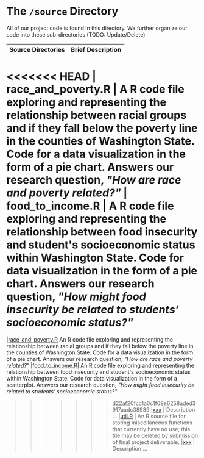 # The `/source` Directory

All of our project code is found in this directory.  We further organize our code into
these sub-directories (TODO: Update/Delete)

|Source Directories | Brief Description|
|---------------| -----------------|
<<<<<<< HEAD
| race_and_poverty.R | A R code file exploring and representing the relationship between racial groups and if they fall below the poverty line in the counties of Washington State. Code for a data visualization in the form of a pie chart. Answers our research question, _"How are race and poverty related?"_
| food_to_income.R | A R code file exploring and representing the relationship between food insecurity and student's socioeconomic status within Washington State. Code for data visualization in the form of a pie chart. Answers our research question, _"How might food insecurity be related to students’ socioeconomic status?"_
=======
|[race_and_poverty.R](./race_and_poverty.R) An R code file exploring and representing the relationship between racial groups and if they fall below the poverty line in the counties of Washington State. Code for a data visualization in the form of a pie chart. Answers our research question, _"How are race and poverty related?"_
|[food_to_income.R|](./food_to_income.R) An R code file exploring and representing the relationship between food insecurity and student's socioeconomic status within Washington State. Code for data visualization in the form of a scatterplot. Answers our research question, _"How might food insecurity be related to students’ socioeconomic status?"_
>>>>>>> d22af20fcc1a0c1f69e6258aded3917aadc38939
|[xxx](./xxx) | Description ...
|[util.R](./util.R) | An R source file for storing miscellaneous functions that currently have no use; this file may be deleted by submission of final project deliverable.
|[xxx](./xxx) | Description ...
